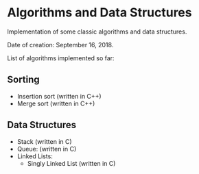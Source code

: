 # Algorithms and Data Structures

Implementation of some classic algorithms and data structures.

Date of creation: September 16, 2018.

List of algorithms implemented so far:

## Sorting
* Insertion sort (written in C++)
* Merge sort (written in C++)

## Data Structures
* Stack (written in C)
* Queue: (written in C)
* Linked Lists:
    - Singly Linked List (written in C) 
